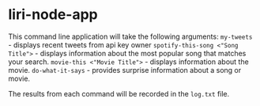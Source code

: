 # liri-node-app

This command line application will take the following arguments:
`my-tweets` - displays recent tweets from api key owner
`spotify-this-song <"Song Title">` - displays information about the most popular song that matches your search.
`movie-this <"Movie Title">` - displays information about the movie.
`do-what-it-says` - provides surprise information about a song or movie.

The results from each command will be recorded in the `log.txt` file.